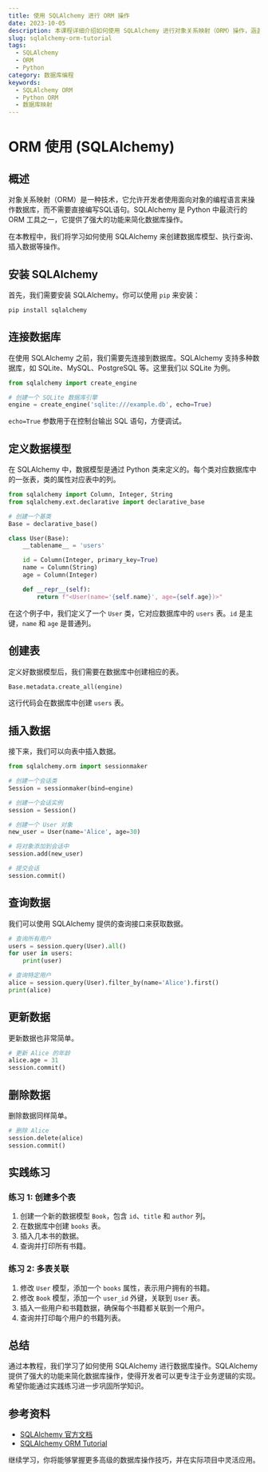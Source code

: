 ```yaml
---
title: 使用 SQLAlchemy 进行 ORM 操作
date: 2023-10-05
description: 本课程详细介绍如何使用 SQLAlchemy 进行对象关系映射（ORM）操作，涵盖从基础设置到高级查询的全面内容。
slug: sqlalchemy-orm-tutorial
tags:
  - SQLAlchemy
  - ORM
  - Python
category: 数据库编程
keywords:
  - SQLAlchemy ORM
  - Python ORM
  - 数据库映射
---
```


# ORM 使用 (SQLAlchemy)

## 概述

对象关系映射（ORM）是一种技术，它允许开发者使用面向对象的编程语言来操作数据库，而不需要直接编写SQL语句。SQLAlchemy 是 Python 中最流行的 ORM 工具之一，它提供了强大的功能来简化数据库操作。

在本教程中，我们将学习如何使用 SQLAlchemy 来创建数据库模型、执行查询、插入数据等操作。

## 安装 SQLAlchemy

首先，我们需要安装 SQLAlchemy。你可以使用 `pip` 来安装：

```bash
pip install sqlalchemy
```

## 连接数据库

在使用 SQLAlchemy 之前，我们需要先连接到数据库。SQLAlchemy 支持多种数据库，如 SQLite、MySQL、PostgreSQL 等。这里我们以 SQLite 为例。

```python
from sqlalchemy import create_engine

# 创建一个 SQLite 数据库引擎
engine = create_engine('sqlite:///example.db', echo=True)
```

`echo=True` 参数用于在控制台输出 SQL 语句，方便调试。

## 定义数据模型

在 SQLAlchemy 中，数据模型是通过 Python 类来定义的。每个类对应数据库中的一张表，类的属性对应表中的列。

```python
from sqlalchemy import Column, Integer, String
from sqlalchemy.ext.declarative import declarative_base

# 创建一个基类
Base = declarative_base()

class User(Base):
    __tablename__ = 'users'

    id = Column(Integer, primary_key=True)
    name = Column(String)
    age = Column(Integer)

    def __repr__(self):
        return f"<User(name='{self.name}', age={self.age})>"
```

在这个例子中，我们定义了一个 `User` 类，它对应数据库中的 `users` 表。`id` 是主键，`name` 和 `age` 是普通列。

## 创建表

定义好数据模型后，我们需要在数据库中创建相应的表。

```python
Base.metadata.create_all(engine)
```

这行代码会在数据库中创建 `users` 表。

## 插入数据

接下来，我们可以向表中插入数据。

```python
from sqlalchemy.orm import sessionmaker

# 创建一个会话类
Session = sessionmaker(bind=engine)

# 创建一个会话实例
session = Session()

# 创建一个 User 对象
new_user = User(name='Alice', age=30)

# 将对象添加到会话中
session.add(new_user)

# 提交会话
session.commit()
```

## 查询数据

我们可以使用 SQLAlchemy 提供的查询接口来获取数据。

```python
# 查询所有用户
users = session.query(User).all()
for user in users:
    print(user)

# 查询特定用户
alice = session.query(User).filter_by(name='Alice').first()
print(alice)
```

## 更新数据

更新数据也非常简单。

```python
# 更新 Alice 的年龄
alice.age = 31
session.commit()
```

## 删除数据

删除数据同样简单。

```python
# 删除 Alice
session.delete(alice)
session.commit()
```

## 实践练习

### 练习 1: 创建多个表

1. 创建一个新的数据模型 `Book`，包含 `id`、`title` 和 `author` 列。
2. 在数据库中创建 `books` 表。
3. 插入几本书的数据。
4. 查询并打印所有书籍。

### 练习 2: 多表关联

1. 修改 `User` 模型，添加一个 `books` 属性，表示用户拥有的书籍。
2. 修改 `Book` 模型，添加一个 `user_id` 外键，关联到 `User` 表。
3. 插入一些用户和书籍数据，确保每个书籍都关联到一个用户。
4. 查询并打印每个用户的书籍列表。

## 总结

通过本教程，我们学习了如何使用 SQLAlchemy 进行数据库操作。SQLAlchemy 提供了强大的功能来简化数据库操作，使得开发者可以更专注于业务逻辑的实现。希望你能通过实践练习进一步巩固所学知识。

## 参考资料

- [SQLAlchemy 官方文档](https://docs.sqlalchemy.org/en/14/)
- [SQLAlchemy ORM Tutorial](https://www.tutorialspoint.com/sqlalchemy/sqlalchemy_orm.htm)

继续学习，你将能够掌握更多高级的数据库操作技巧，并在实际项目中灵活应用。